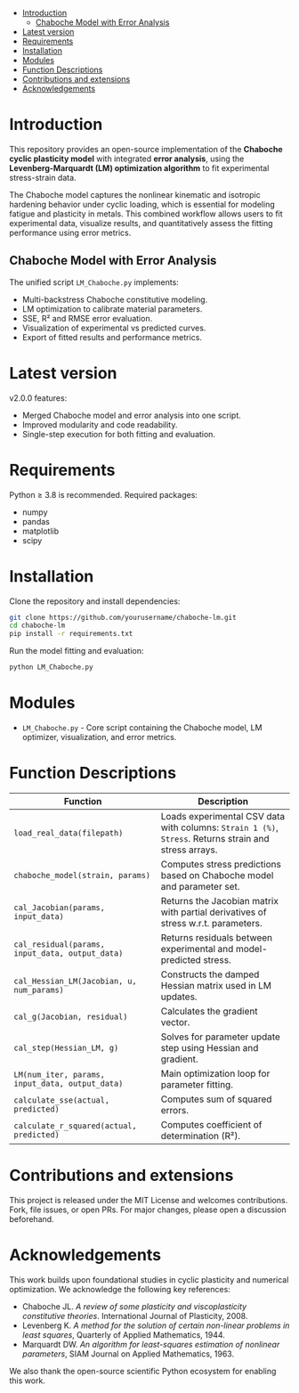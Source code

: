 - [Introduction](#introduction)
  * [Chaboche Model with Error Analysis](#chaboche-model-with-error-analysis)
- [Latest version](#latest-version)
- [Requirements](#requirements)
- [Installation](#installation)
- [Modules](#modules)
- [Function Descriptions](#function-descriptions)
- [Contributions and extensions](#contributions-and-extensions)
- [Acknowledgements](#acknowledgements)

# Introduction
This repository provides an open-source implementation of the **Chaboche cyclic plasticity model** with integrated **error analysis**, using the **Levenberg-Marquardt (LM) optimization algorithm** to fit experimental stress-strain data. 

The Chaboche model captures the nonlinear kinematic and isotropic hardening behavior under cyclic loading, which is essential for modeling fatigue and plasticity in metals. This combined workflow allows users to fit experimental data, visualize results, and quantitatively assess the fitting performance using error metrics.

## Chaboche Model with Error Analysis
The unified script `LM_Chaboche.py` implements:
* Multi-backstress Chaboche constitutive modeling.
* LM optimization to calibrate material parameters.
* SSE, R² and RMSE error evaluation.
* Visualization of experimental vs predicted curves.
* Export of fitted results and performance metrics.

# Latest version
v2.0.0 features:
* Merged Chaboche model and error analysis into one script.
* Improved modularity and code readability.
* Single-step execution for both fitting and evaluation.

# Requirements
Python ≥ 3.8 is recommended. Required packages:
* numpy
* pandas
* matplotlib
* scipy

# Installation
Clone the repository and install dependencies:
```bash
git clone https://github.com/yourusername/chaboche-lm.git
cd chaboche-lm
pip install -r requirements.txt
```

Run the model fitting and evaluation:
```bash
python LM_Chaboche.py
```

# Modules
* `LM_Chaboche.py` - Core script containing the Chaboche model, LM optimizer, visualization, and error metrics.

# Function Descriptions

Function | Description
---  |---
`load_real_data(filepath)` | Loads experimental CSV data with columns: `Strain 1 (%)`, `Stress`. Returns strain and stress arrays.
`chaboche_model(strain, params)` | Computes stress predictions based on Chaboche model and parameter set.
`cal_Jacobian(params, input_data)` | Returns the Jacobian matrix with partial derivatives of stress w.r.t. parameters.
`cal_residual(params, input_data, output_data)` | Returns residuals between experimental and model-predicted stress.
`cal_Hessian_LM(Jacobian, u, num_params)` | Constructs the damped Hessian matrix used in LM updates.
`cal_g(Jacobian, residual)` | Calculates the gradient vector.
`cal_step(Hessian_LM, g)` | Solves for parameter update step using Hessian and gradient.
`LM(num_iter, params, input_data, output_data)` | Main optimization loop for parameter fitting.
`calculate_sse(actual, predicted)` | Computes sum of squared errors.
`calculate_r_squared(actual, predicted)` | Computes coefficient of determination (R²).

# Contributions and extensions
This project is released under the MIT License and welcomes contributions. Fork, file issues, or open PRs. For major changes, please open a discussion beforehand.

# Acknowledgements
This work builds upon foundational studies in cyclic plasticity and numerical optimization. We acknowledge the following key references:

- Chaboche JL. *A review of some plasticity and viscoplasticity constitutive theories*. International Journal of Plasticity, 2008.
- Levenberg K. *A method for the solution of certain non-linear problems in least squares*, Quarterly of Applied Mathematics, 1944.
- Marquardt DW. *An algorithm for least-squares estimation of nonlinear parameters*, SIAM Journal on Applied Mathematics, 1963.

We also thank the open-source scientific Python ecosystem for enabling this work.

